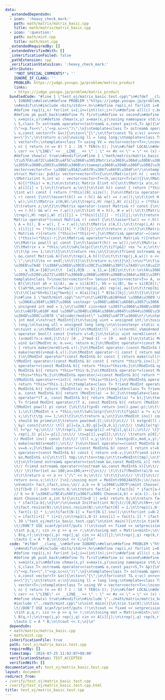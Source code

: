 ```yaml
---
data:
  _extendedDependsOn:
  - icon: ':heavy_check_mark:'
    path: math/matrix/matrix_basic.cpp
    title: math/matrix/matrix_basic.cpp
  - icon: ':question:'
    path: math/mint.cpp
    title: math/mint.cpp
  _extendedRequiredBy: []
  _extendedVerifiedWith: []
  _isVerificationFailed: false
  _pathExtension: cpp
  _verificationStatusIcon: ':heavy_check_mark:'
  attributes:
    '*NOT_SPECIAL_COMMENTS*': ''
    IGNORE_IF_CLANG: ''
    PROBLEM: https://judge.yosupo.jp/problem/matrix_product
    links:
    - https://judge.yosupo.jp/problem/matrix_product
  bundledCode: "#line 1 \"test_oj/matrix_basic.test.cpp\"\n#ifdef __clang__\n#define\
    \ IGNORE\n#else\n#define PROBLEM \"https://judge.yosupo.jp/problem/matrix_product\"\
    \n#endif\n\n#include <bits/stdc++.h>\n#define rep(i,n) for(int i=0;i<(int)(n);i++)\n\
    #define rep1(i,n) for(int i=1;i<=(int)(n);i++)\n#define all(c) c.begin(),c.end()\n\
    #define pb push_back\n#define fs first\n#define sc second\n#define chmin(x,y)\
    \ x=min(x,y)\n#define chmax(x,y) x=max(x,y)\nusing namespace std;\ntemplate<class\
    \ S,class T> ostream& operator<<(ostream& o,const pair<S,T> &p){\n\treturn o<<\"\
    (\"<<p.fs<<\",\"<<p.sc<<\")\";\n}\ntemplate<class T> ostream& operator<<(ostream&\
    \ o,const vector<T> &vc){\n\to<<\"{\";\n\tfor(const T& v:vc) o<<v<<\",\";\n\t\
    o<<\"}\";\n\treturn o;\n}\nusing ll = long long;\ntemplate<class T> using V =\
    \ vector<T>;\ntemplate<class T> using VV = vector<vector<T>>;\nconstexpr ll TEN(int\
    \ n) { return (n == 0) ? 1 : 10 * TEN(n-1); }\n\n#ifdef LOCAL\n#define show(x)\
    \ cerr << \"LINE\" << __LINE__ << \" : \" << #x << \" = \" << (x) << endl\n#else\n\
    #define show(x) true\n#endif\n\n#line 1 \"math/matrix/matrix_basic.cpp\"\n/*\n\
    \t\u57FA\u672C\u64CD\u4F5C\u3060\u3051Matrix\u30E9\u30A4\u30D6\u30E9\u30EA\u306B\
    \u3059\u308B\u3053\u3068\u306B\n\tsweep\u3068\u304B\u306F\u3082\u3046\u76F4\u63A5\
    vector<vector<T>> \u306E\u95A2\u6570\u3067\u66F8\u304F\n*/\n\ntemplate<class T>\n\
    struct Matrix: public vector<vector<T>>{\n\n\tMatrix(int n) : vector<vector<T>>(n,vector<T>(n)){}\n\
    \tMatrix(int h,int w) : vector<vector<T>>(h,vector<T>(w)){}\n\tMatrix(const vector<vector<T>>&\
    \ m){(*this) = m;}\n\n\tstatic Matrix E(int n){\n\t\tMatrix a(n,n);\n\t\trep(i,n)\
    \ a[i][i] = 1;\n\t\treturn a;\n\t}\n\tint h() const { return (*this).size(); }\n\
    \tint w() const { return (*this)[0].size(); }\n\n\tMatrix operator+(const Matrix&\
    \ r) const {\n\t\tassert(h() == r.h() && w() == r.w());\n\t\tint H = h(), W =\
    \ w();\n\t\tMatrix z(H,W);\n\t\trep(i,H) rep(j,W) z[i][j] = (*this)[i][j] + r[i][j];\n\
    \t\treturn z;\n\t}\n\tMatrix operator-(const Matrix& r) const {\n\t\tassert(h()\
    \ == r.h() && w() == r.w());\n\t\tint H = h(), W = w();\n\t\tMatrix z(H,W);\n\t\
    \trep(i,H) rep(j,W) z[i][j] = (*this)[i][j] - r[i][j];\n\t\treturn z;\n\t}\n\t\
    Matrix operator*(const Matrix& r) const {\n\t\tassert(w() == r.h());\n\t\tint\
    \ A = h(), B = w(), C = r.w();\n\t\tMatrix z(A,C);\n\t\trep(i,A) rep(k,B) rep(j,C)\
    \ z[i][j] += (*this)[i][k] * r[k][j];\n\t\treturn z;\n\t}\n\tMatrix& operator+=(const\
    \ Matrix& r){return (*this)=(*this)+r;}\n\tMatrix& operator-=(const Matrix& r){return\
    \ (*this)=(*this)-r;}\n\tMatrix& operator*=(const Matrix& r){return (*this)=(*this)*r;}\n\
    \n\tMatrix pow(ll p) const {\n\t\tassert(h() == w());\n\t\tMatrix res = E(h());\n\
    \t\tMatrix x = *this;\n\t\twhile(p){\n\t\t\tif(p&1) res *= x;\n\t\t\tx *= x;\n\
    \t\t\tp >>= 1;\n\t\t}\n\t\treturn res;\n\t}\n\n\tfriend ostream& operator<<(ostream\
    \ &o,const Matrix& A){\n\t\trep(i,A.h()){\n\t\t\trep(j,A.w()) o << A[i][j]<<\"\
    \ \";\n\t\t\to << endl;\n\t\t}\n\t\treturn o;\n\t}\n};\n\n/*\n\t\u30C6\u30F3\u30BD\
    \u30EB\u7A4D (\u30AF\u30ED\u30CD\u30C3\u30AB\u30FC\u7A4D)\n\tA\u2297B =[a{0,0}B\
    \ .. a_{0,w-1}B]\n\t\t  [a{1,0}B .. a_{1,w-1}B]\n\t\t\t:\n\tA\u306E1\u30DE\u30B9\
    \u3092\u5206\u5272\u3057\u3066B\u306B\u3059\u308B\u30A4\u30E1\u30FC\u30B8\n*/\n\
    template<class T>\nvector<vector<T>> tensor(vector<vector<T>> A, vector<vector<T>>\
    \ B){\n\tint ah = si(A), aw = si(A[0]), bh = si(B), bw = si(B[0]);\n\tvector<vector<T>>\
    \ C(ah*bh,vector<T>(aw*bw));\n\trep(ai,ah) rep(aj,aw){\n\t\trep(bi,bh) rep(bj,bw){\n\
    \t\t\tC[ai*bh+bi][aj*bw+bj] = A[ai][aj] * B[bi][bj];\n\t\t}\n\t}\n\treturn C;\n\
    }\n#line 1 \"math/mint.cpp\"\n/*\n\t\u4EFB\u610Fmod \u306A\u3089 \n\ttemplate\
    \ \u306A\u304F\u3057\u3066 costexpr \u306E\u884C\u6D88\u3057\u3066 global \u306B\
    \ unsigned int mod = 1;\n\t\u3067 cin>>mod \u3057\u3066\u304B\u3089\u4F7F\u3046\
    \n\t\u4EFB\u610F mod \u306F\u304B\u306A\u308A\u9045\u3044\u306E\u3067\u3001\u3067\
    \u304D\u308C\u3070 \"atcoder/modint\" \u3092\u4F7F\u3046\n*/\n\ntemplate<unsigned\
    \ int mod_>\nstruct ModInt{\t\n\tusing uint = unsigned int;\n\tusing ll = long\
    \ long;\n\tusing ull = unsigned long long;\n\n\tconstexpr static uint mod = mod_;\n\
    \n\tuint v;\n\tModInt():v(0){}\n\tModInt(ll _v):v(normS(_v%mod+mod)){}\n\texplicit\
    \ operator bool() const {return v!=0;}\n\tstatic uint normS(const uint &x){return\
    \ (x<mod)?x:x-mod;}\t\t// [0 , 2*mod-1] -> [0 , mod-1]\n\tstatic ModInt make(const\
    \ uint &x){ModInt m; m.v=x; return m;}\n\tModInt operator+(const ModInt& b) const\
    \ { return make(normS(v+b.v));}\n\tModInt operator-(const ModInt& b) const { return\
    \ make(normS(v+mod-b.v));}\n\tModInt operator-() const { return make(normS(mod-v));\
    \ }\n\tModInt operator*(const ModInt& b) const { return make((ull)v*b.v%mod);}\n\
    \tModInt operator/(const ModInt& b) const { return *this*b.inv();}\n\tModInt&\
    \ operator+=(const ModInt& b){ return *this=*this+b;}\n\tModInt& operator-=(const\
    \ ModInt& b){ return *this=*this-b;}\n\tModInt& operator*=(const ModInt& b){ return\
    \ *this=*this*b;}\n\tModInt& operator/=(const ModInt& b){ return *this=*this/b;}\n\
    \tModInt& operator++(int){ return *this=*this+1;}\n\tModInt& operator--(int){\
    \ return *this=*this-1;}\n\ttemplate<class T> friend ModInt operator+(T a, const\
    \ ModInt& b){ return (ModInt(a) += b);}\n\ttemplate<class T> friend ModInt operator-(T\
    \ a, const ModInt& b){ return (ModInt(a) -= b);}\n\ttemplate<class T> friend ModInt\
    \ operator*(T a, const ModInt& b){ return (ModInt(a) *= b);}\n\ttemplate<class\
    \ T> friend ModInt operator/(T a, const ModInt& b){ return (ModInt(a) /= b);}\n\
    \tModInt pow(ll p) const {\n\t\tif(p<0) return inv().pow(-p);\n\t\tModInt a =\
    \ 1;\n\t\tModInt x = *this;\n\t\twhile(p){\n\t\t\tif(p&1) a *= x;\n\t\t\tx *=\
    \ x;\n\t\t\tp >>= 1;\n\t\t}\n\t\treturn a;\n\t}\n\tModInt inv() const {\t\t//\
    \ should be prime\n\t\treturn pow(mod-2);\n\t}\n\t// ll extgcd(ll a,ll b,ll &x,ll\
    \ &y) const{\n\t// \tll p[]={a,1,0},q[]={b,0,1};\n\t// \twhile(*q){\n\t// \t\t\
    ll t=*p/ *q;\n\t// \t\trep(i,3) swap(p[i]-=t*q[i],q[i]);\n\t// \t}\n\t// \tif(p[0]<0)\
    \ rep(i,3) p[i]=-p[i];\n\t// \tx=p[1],y=p[2];\n\t// \treturn p[0];\n\t// }\n\t\
    // ModInt inv() const {\n\t// \tll x,y;\n\t// \textgcd(v,mod,x,y);\n\t// \treturn\
    \ make(normS(x+mod));\n\t// }\n\n\tbool operator==(const ModInt& b) const { return\
    \ v==b.v;}\n\tbool operator!=(const ModInt& b) const { return v!=b.v;}\n\tbool\
    \ operator<(const ModInt& b) const { return v<b.v;}\n\tfriend istream& operator>>(istream\
    \ &o,ModInt& x){\n\t\tll tmp;\n\t\to>>tmp;\n\t\tx=ModInt(tmp);\n\t\treturn o;\n\
    \t}\n\tfriend ostream& operator<<(ostream &o,const ModInt& x){ return o<<x.v;}\n\
    \t// friend ostream& operator<<(ostream &o,const ModInt& x){\n\t// \tfor(int b=1;b<=100;b++){\n\
    \t// \t\tfor(int a=-100;a<=100;a++){\n\t// \t\t\tif(ModInt(a)/b == x){\n\t// \t\
    \t\t\treturn o << a << \"/\" << b;\n\t// \t\t\t}\n\t// \t\t}\n\t// \t}\n\t// \t\
    return o<<x.v;\n\t// }\n};\nusing mint = ModInt<998244353>;\n//using mint = ModInt<1000000007>;\n\
    \nV<mint> fact,ifact,invs;\n// a,b >= 0 \u306E\u307F\nmint Choose(int a,int b){\n\
    \tif(b<0 || a<b) return 0;\n\treturn fact[a] * ifact[b] * ifact[a-b];\n}\n\n/*\n\
    // b >= 0 \u306E\u7BC4\u56F2\u3067\u3001 Choose(a,b) = a(a-1)..(a-b+1) / b!\n\
    mint Choose(int a,int b){\n\tif(b<0 || a<b) return 0;\n\treturn fact[a] * ifact[b]\
    \ * ifact[a-b];\n}\n*/\n\nvoid InitFact(int N){\t//[0,N]\n\tN++;\n\tfact.resize(N);\n\
    \tifact.resize(N);\n\tinvs.resize(N);\n\tfact[0] = 1;\n\trep1(i,N-1) fact[i] =\
    \ fact[i-1] * i;\n\tifact[N-1] = fact[N-1].inv();\n\tfor(int i=N-2;i>=0;i--) ifact[i]\
    \ = ifact[i+1] * (i+1);\n\trep1(i,N-1) invs[i] = fact[i-1] * ifact[i];\n}\n#line\
    \ 39 \"test_oj/matrix_basic.test.cpp\"\n\nint main(){\n\tcin.tie(0);\n\tios::sync_with_stdio(false);\t\
    \t//DON'T USE scanf/printf/puts !!\n\tcout << fixed << setprecision(20);\n\t\n\
    \tint p,q,r; cin >> p >> q >> r;\n\n\tusing mat = Matrix<mint>;\n\tmat A(p,q),\
    \ B(q,r);\n\trep(i,p) rep(j,q) cin >> A[i][j];\n\trep(j,q) rep(k,r) cin >> B[j][k];\n\
    \tauto C = A * B;\n\tcout << C;\n}\n"
  code: "#ifdef __clang__\n#define IGNORE\n#else\n#define PROBLEM \"https://judge.yosupo.jp/problem/matrix_product\"\
    \n#endif\n\n#include <bits/stdc++.h>\n#define rep(i,n) for(int i=0;i<(int)(n);i++)\n\
    #define rep1(i,n) for(int i=1;i<=(int)(n);i++)\n#define all(c) c.begin(),c.end()\n\
    #define pb push_back\n#define fs first\n#define sc second\n#define chmin(x,y)\
    \ x=min(x,y)\n#define chmax(x,y) x=max(x,y)\nusing namespace std;\ntemplate<class\
    \ S,class T> ostream& operator<<(ostream& o,const pair<S,T> &p){\n\treturn o<<\"\
    (\"<<p.fs<<\",\"<<p.sc<<\")\";\n}\ntemplate<class T> ostream& operator<<(ostream&\
    \ o,const vector<T> &vc){\n\to<<\"{\";\n\tfor(const T& v:vc) o<<v<<\",\";\n\t\
    o<<\"}\";\n\treturn o;\n}\nusing ll = long long;\ntemplate<class T> using V =\
    \ vector<T>;\ntemplate<class T> using VV = vector<vector<T>>;\nconstexpr ll TEN(int\
    \ n) { return (n == 0) ? 1 : 10 * TEN(n-1); }\n\n#ifdef LOCAL\n#define show(x)\
    \ cerr << \"LINE\" << __LINE__ << \" : \" << #x << \" = \" << (x) << endl\n#else\n\
    #define show(x) true\n#endif\n\n#include \"../math/matrix/matrix_basic.cpp\"\n\
    #include \"../math/mint.cpp\"\n\nint main(){\n\tcin.tie(0);\n\tios::sync_with_stdio(false);\t\
    \t//DON'T USE scanf/printf/puts !!\n\tcout << fixed << setprecision(20);\n\t\n\
    \tint p,q,r; cin >> p >> q >> r;\n\n\tusing mat = Matrix<mint>;\n\tmat A(p,q),\
    \ B(q,r);\n\trep(i,p) rep(j,q) cin >> A[i][j];\n\trep(j,q) rep(k,r) cin >> B[j][k];\n\
    \tauto C = A * B;\n\tcout << C;\n}\n"
  dependsOn:
  - math/matrix/matrix_basic.cpp
  - math/mint.cpp
  isVerificationFile: true
  path: test_oj/matrix_basic.test.cpp
  requiredBy: []
  timestamp: '2024-07-25 11:02:07+09:00'
  verificationStatus: TEST_ACCEPTED
  verifiedWith: []
documentation_of: test_oj/matrix_basic.test.cpp
layout: document
redirect_from:
- /verify/test_oj/matrix_basic.test.cpp
- /verify/test_oj/matrix_basic.test.cpp.html
title: test_oj/matrix_basic.test.cpp
---
```

